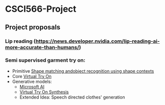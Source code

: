 # CSCI566-Project

## Project proposals
### Lip reading (https://news.developer.nvidia.com/lip-reading-ai-more-accurate-than-humans/)


### Semi supervised garment try on:
- Primitive [Shape matching andobject recognition using shape contexts](http://citeseerx.ist.psu.edu/viewdoc/download?doi=10.1.1.441.6897&rep=rep1&type=pdf)
- Core [Virtual Try On](http://openaccess.thecvf.com/content_cvpr_2018/papers/Han_VITON_An_Image-Based_CVPR_2018_paper.pdf)
- Generative models:
  - [Microsoft AI](https://arxiv.org/pdf/1906.05596.pdf)
  - [Virtual Try On Synthesis](https://arxiv.org/pdf/1902.11026.pdf)
  - Extended Idea: Speech directed clothes' generation

